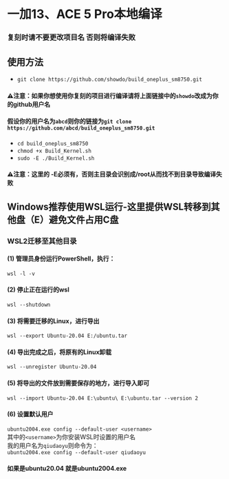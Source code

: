 # 一加13、ACE 5 Pro本地编译<br>
### 复刻时请不要更改项目名 否则将编译失败
## 使用方法<br>
* `git clone https://github.com/showdo/build_oneplus_sm8750.git`<br>
#### ⚠️注意：如果你想使用你复刻的项目进行编译请将上面链接中的``showdo``改成为你的github用户名<br>
#### 假设你的用户名为``abcd``则你的链接为``git clone https://github.com/abcd/build_oneplus_sm8750.git``<br>
* ``cd build_oneplus_sm8750``<br>
* ``chmod +x Build_Kernel.sh``<br>
* ``sudo -E ./Build_Kernel.sh``<br>
#### ⚠️注意：这里的 -E必须有，否则主目录会识别成/root从而找不到目录导致编译失败<br>
## Windows推荐使用WSL运行-这里提供WSL转移到其他盘（E）避免文件占用C盘<br>
### WSL2迁移至其他目录<br>
#### (1) 管理员身份运行PowerShell，执行：<br>
``wsl -l -v``<br>
#### (2) 停止正在运行的wsl<br>

``wsl --shutdown``<br>

#### (3) 将需要迁移的Linux，进行导出<br>

``wsl --export Ubuntu-20.04 E:/ubuntu.tar``<br>

#### (4) 导出完成之后，将原有的Linux卸载<br>

``wsl --unregister Ubuntu-20.04``<br>

#### (5) 将导出的文件放到需要保存的地方，进行导入即可<br>

``wsl --import Ubuntu-20.04 E:\ubuntu\ E:\ubuntu.tar --version 2``<br>

#### (6) 设置默认用户<br>
``ubuntu2004.exe config --default-user <username>  ``<br>
其中的``<username>``为你安装WSL时设置的用户名<br>
我的用户名为``qiudaoyu``则命令为：<br>
``ubuntu2004.exe config --default-user qiudaoyu  ``<br>
#### 如果是ubuntu20.04 就是ubuntu2004.exe<br>
